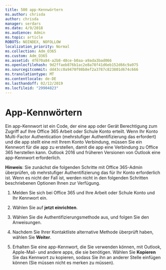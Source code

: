 ```yaml
---
title: 500 app-Kennwörtern
ms.author: chrisda
author: chrisda
manager: serdars
ms.date: 4/9/2018
ms.audience: Admin
ms.topic: article
ROBOTS: NOINDEX, NOFOLLOW
localization_priority: Normal
ms.collection: Adm_O365
ms.custom: Adm_O365
ms.assetid: 4f670a84-a2b8-48ce-b0aa-a9ada3bad066
ms.openlocfilehash: 9d2ffaeb876b1ac2e8a78f41d6eb152d66c9a975
ms.sourcegitcommit: dd43cc0a9470f98b8ef2a3787c823801d674c666
ms.translationtype: MT
ms.contentlocale: de-DE
ms.lasthandoff: 02/12/2019
ms.locfileid: "29904823"
---
```

# <a name="app-passwords"></a>App-Kennwörtern

Ein app-Kennwort ist ein Code, der eine app oder Gerät Berechtigung zum Zugriff auf Ihre Office 365 Arbeit oder Schule Konto erteilt. Wenn Ihr Konto Multi-Factor Authentication (mehrstufiger Authentifizierung das erfordert) und die app stellt eine mit Ihrem Konto Verbindung, müssen Sie ein Kennwort für die app zu erstellen, damit die app eine Verbindung zu Office 365 herstellen kann. Outlook 2016 und früheren Versionen von Outlook eine app-Kennwort erforderlich.
  
 **Hinweis**: Sie zunächst die folgenden Schritte mit Office 365-Admin überprüfen, ob mehrstufiger Authentifizierung das für Ihr Konto erforderlich ist. Wenn es nicht der Fall ist, werden nicht in den folgenden Schritten beschriebenen Optionen Ihnen zur Verfügung.
  
1. Melden Sie sich bei Office 365 und Ihre Arbeit oder Schule Konto und Ihr Kennwort ein.
    
2. Wählen Sie auf **jetzt einrichten**.
    
3. Wählen Sie die Authentifizierungsmethode aus, und folgen Sie den Anweisungen.
    
4. Nachdem Sie Ihrer Kontaktliste alternative Methode überprüft haben, wählen Sie **Weiter**.
    
5. Erhalten Sie eine app-Kennwort, die Sie verwenden können, mit Outlook, Apple-Mail- und andere apps, die sie benötigen. Wählen Sie **Kopieren** Sie das Kennwort zu kopieren, sodass Sie ihn an anderer Stelle einfügen können (Sie müssen nicht es merken zu müssen). 
    

